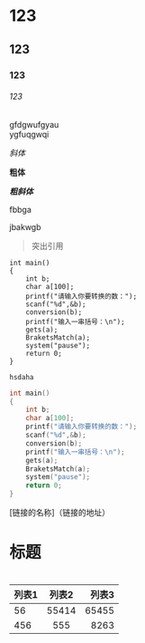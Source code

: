 # 123
## 123
### 123
###### 123
gfdgwufgyau<br>ygfuqgwqi

*斜体*

**粗体**

***粗斜体***

fbbga

jbakwgb
>突出引用

	int main()
	{
		int b;
		char a[100];
		printf("请输入你要转换的数：");
		scanf("%d",&b);
		conversion(b);
		printf("输入一串括号：\n");
		gets(a);
		BraketsMatch(a);
		system("pause");
		return 0;
	}
`hsdaha`
```c
int main()
{
	int b;
	char a[100];
	printf("请输入你要转换的数：");
	scanf("%d",&b);
	conversion(b);
	printf("输入一串括号：\n");
	gets(a);
	BraketsMatch(a);
	system("pause");
	return 0;
}
```

[链接的名称]（链接的地址）

[]()

<h1>标题<h1>

|列表1|列表2|列表3|
|:----|:----:|----:|
|56|55414|65455|
|456|555|8263|

